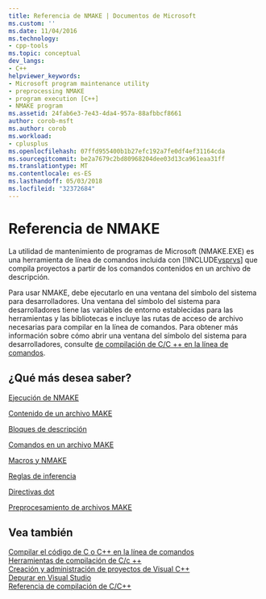 ```yaml
---
title: Referencia de NMAKE | Documentos de Microsoft
ms.custom: ''
ms.date: 11/04/2016
ms.technology:
- cpp-tools
ms.topic: conceptual
dev_langs:
- C++
helpviewer_keywords:
- Microsoft program maintenance utility
- preprocessing NMAKE
- program execution [C++]
- NMAKE program
ms.assetid: 24fab6e3-7e43-4da4-957a-88afbbcf8661
author: corob-msft
ms.author: corob
ms.workload:
- cplusplus
ms.openlocfilehash: 07ffd955400b1b27efc192a7fe0df4ef31164cda
ms.sourcegitcommit: be2a7679c2bd80968204dee03d13ca961eaa31ff
ms.translationtype: MT
ms.contentlocale: es-ES
ms.lasthandoff: 05/03/2018
ms.locfileid: "32372684"
---
```

# <a name="nmake-reference"></a>Referencia de NMAKE
La utilidad de mantenimiento de programas de Microsoft (NMAKE.EXE) es una herramienta de línea de comandos incluida con [!INCLUDE[vsprvs](../assembler/masm/includes/vsprvs_md.md)] que compila proyectos a partir de los comandos contenidos en un archivo de descripción.  
  
 Para usar NMAKE, debe ejecutarlo en una ventana del símbolo del sistema para desarrolladores. Una ventana del símbolo del sistema para desarrolladores tiene las variables de entorno establecidas para las herramientas y las bibliotecas e incluye las rutas de acceso de archivo necesarias para compilar en la línea de comandos. Para obtener más información sobre cómo abrir una ventana del símbolo del sistema para desarrolladores, consulte [de compilación de C/C ++ en la línea de comandos](../build/building-on-the-command-line.md).  
  
## <a name="what-do-you-want-to-know-more-about"></a>¿Qué más desea saber?  
 [Ejecución de NMAKE](../build/running-nmake.md)  
  
 [Contenido de un archivo MAKE](../build/contents-of-a-makefile.md)  
  
 [Bloques de descripción](../build/description-blocks.md)  
  
 [Comandos en un archivo MAKE](../build/commands-in-a-makefile.md)  
  
 [Macros y NMAKE](../build/macros-and-nmake.md)  
  
 [Reglas de inferencia](../build/inference-rules.md)  
  
 [Directivas dot](../build/dot-directives.md)  
  
 [Preprocesamiento de archivos MAKE](../build/makefile-preprocessing.md)  
  
## <a name="see-also"></a>Vea también  
 [Compilar el código de C o C++ en la línea de comandos](../build/building-on-the-command-line.md)   
 [Herramientas de compilación de C/c ++](../build/reference/c-cpp-build-tools.md)   
 [Creación y administración de proyectos de Visual C++](../ide/creating-and-managing-visual-cpp-projects.md)   
 [Depurar en Visual Studio](/visualstudio/debugger/debugging-in-visual-studio)   
 [Referencia de compilación de C/C++](../build/reference/c-cpp-building-reference.md)